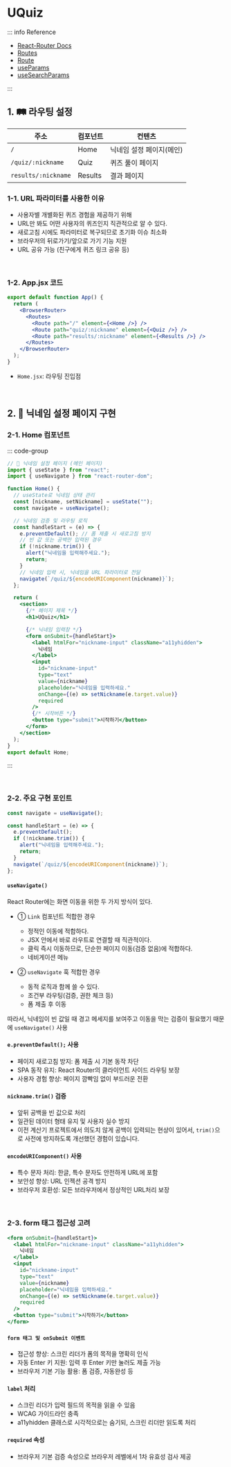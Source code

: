 # UQuiz <badge type="info" text="React"></badge>

::: info Reference

- [React-Router Docs](https://reactrouter.com/home)
- [Routes](https://api.reactrouter.com/v7/functions/react_router.Routes.html)
- [Route](https://api.reactrouter.com/v7/functions/react_router.Route.html)
- [useParams](https://api.reactrouter.com/v7/functions/react_router.useParams.html)
- [useSearchParams](https://api.reactrouter.com/v7/functions/react_router.useSearchParams.html)

:::

## 1. 🛤️ 라우팅 설정

| 주소                | 컴포넌트 | 컨텐츠                   |
| ------------------- | -------- | ------------------------ |
| `/`                 | Home     | 닉네임 설정 페이지(메인) |
| `/quiz/:nickname`   | Quiz     | 퀴즈 풀이 페이지         |
| `results/:nickname` | Results  | 결과 페이지              |

### 1-1. URL 파라미터를 사용한 이유

- 사용자별 개별화된 퀴즈 경험을 제공하기 위해
- URL만 봐도 어떤 사용자의 퀴즈인지 직관적으로 알 수 있다.
- 새로고침 시에도 파라미터로 복구되므로 초기화 이슈 최소화
- 브라우저의 뒤로가기/앞으로 가기 기능 지원
- URL 공유 가능 (친구에게 퀴즈 링크 공유 등)

<br>

### 1-2. App.jsx 코드

```jsx
export default function App() {
  return (
    <BrowserRouter>
      <Routes>
        <Route path="/" element={<Home />} />
        <Route path="quiz/:nickname" element={<Quiz />} />
        <Route path="results/:nickname" element={<Results />} />
      </Routes>
    </BrowserRouter>
  );
}
```

- `Home.jsx`: 라우팅 진입점

<br>

## 2. 👥 닉네임 설정 페이지 구현

### 2-1. Home 컴포넌트

::: code-group

```jsx [Home]
// 🧩 닉네임 설정 페이지 (메인 페이지)
import { useState } from "react";
import { useNavigate } from "react-router-dom";

function Home() {
  // useState로 닉네임 상태 관리
  const [nickname, setNickname] = useState("");
  const navigate = useNavigate();

  // 닉네임 검증 및 라우팅 로직
  const handleStart = (e) => {
    e.preventDefault(); // 폼 제출 시 새로고침 방지
    // 빈 값 또는 공백만 입력된 경우
    if (!nickname.trim()) {
      alert("닉네임을 입력해주세요.");
      return;
    }
    // 닉네임 입력 시, 닉네임을 URL 파라미터로 전달
    navigate(`/quiz/${encodeURIComponent(nickname)}`);
  };

  return (
    <section>
      {/* 페이지 제목 */}
      <h1>UQuiz</h1>

      {/* 닉네임 입력창 */}
      <form onSubmit={handleStart}>
        <label htmlFor="nickname-input" className="a11yhidden">
          닉네임
        </label>
        <input
          id="nickname-input"
          type="text"
          value={nickname}
          placeholder="닉네임을 입력하세요."
          onChange={(e) => setNickname(e.target.value)}
          required
        />
        {/* 시작버튼 */}
        <button type="submit">시작하기</button>
      </form>
    </section>
  );
}
export default Home;
```

:::

<br>

### 2-2. 주요 구현 포인트

```jsx
const navigate = useNavigate();

const handleStart = (e) => {
  e.preventDefault();
  if (!nickname.trim()) {
    alert("닉네임을 입력해주세요.");
    return;
  }
  navigate(`/quiz/${encodeURIComponent(nickname)}`);
};
```

#### `useNavigate()`

React Router에는 화면 이동을 위한 두 가지 방식이 있다.

- ① `Link` 컴포넌트 적합한 경우

  - 정적인 이동에 적합하다.
  - JSX 안에서 바로 라우트로 연결할 때 직관적이다.
  - 클릭 즉시 이동하므로, 단순한 페이지 이동(검증 없음)에 적합하다.
  - 네비게이션 메뉴

- ② `useNavigate` 훅 적합한 경우

  - 동적 로직과 함께 쓸 수 있다.
  - 조건부 라우팅(검증, 권한 체크 등)
  - 폼 제출 후 이동

따라서, 닉네임이 빈 값일 때 경고 메세지를 보여주고 이동을 막는 검증이 필요했기 때문에 `useNavigate()` 사용

#### `e.preventDefault();` 사용

- 페이지 새로고침 방지: 폼 제출 시 기본 동작 차단
- SPA 동작 유지: React Router의 클라이언트 사이드 라우팅 보장
- 사용자 경험 향상: 페이지 깜빡임 없이 부드러운 전환

#### `nickname.trim()` 검증

- 앞뒤 공백을 빈 값으로 처리
- 일관된 데이터 형태 유지 및 사용자 실수 방지
- 이전 계산기 프로젝트에서 의도치 않게 공백이 입력되는 현상이 있어서, `trim()`으로 사전에 방지하도록 개선했던 경험이 있습니다.

#### `encodeURIComponent()` 사용

- 특수 문자 처리: 한글, 특수 문자도 안전하게 URL에 포함
- 보안성 향상: URL 인젝션 공격 방지
- 브라우저 호환성: 모든 브라우저에서 정상적인 URL처리 보장

<br>

### 2-3. form 태그 접근성 고려

```jsx
<form onSubmit={handleStart}>
  <label htmlFor="nickname-input" className="a11yhidden">
    닉네임
  </label>
  <input
    id="nickname-input"
    type="text"
    value={nickname}
    placeholder="닉네임을 입력하세요."
    onChange={(e) => setNickname(e.target.value)}
    required
  />
  <button type="submit">시작하기</button>
</form>
```

#### `form 태그 및 onSubmit 이벤트`

- 접근성 향상: 스크린 리더가 폼의 목적을 명확히 인식
- 자동 Enter 키 지원: 입력 후 Enter 키만 눌러도 제출 가능
- 브라우저 기본 기능 활용: 폼 검증, 자동완성 등

#### `label` 처리

- 스크린 리더가 입력 필드의 목적을 읽을 수 있음
- WCAG 가이드라인 충족
- a11yhidden 클래스로 시각적으로는 숨기되, 스크린 리더만 읽도록 처리

#### `required` 속성

- 브라우저 기본 검증 속성으로 브라우저 레벨에서 1차 유효성 검사 제공

<br>
<Comment/>
